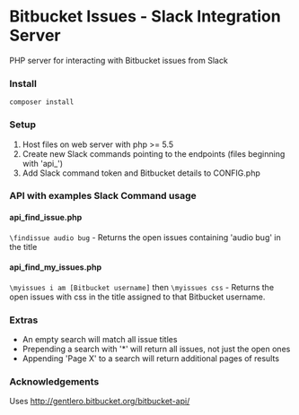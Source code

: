 # Bitbucket Issues - Slack Integration Server
PHP server for interacting with Bitbucket issues from Slack

### Install
`composer install`

### Setup
1. Host files on web server with php >= 5.5
2. Create new Slack commands pointing to the endpoints (files beginning with 'api_')
3. Add Slack command token and Bitbucket details to CONFIG.php

### API with examples Slack Command usage
#### api_find_issue.php
`\findissue audio bug`  - Returns the open issues containing 'audio bug' in the title

#### api_find_my_issues.php
`\myissues i am [Bitbucket username]` then `\myissues css` - Returns the open issues with css in the title assigned to that Bitbucket username.

### Extras
- An empty search will match all issue titles
- Prepending a search with '*' will return all issues, not just the open ones
- Appending 'Page X' to a search will return additional pages of results


### Acknowledgements
Uses http://gentlero.bitbucket.org/bitbucket-api/
